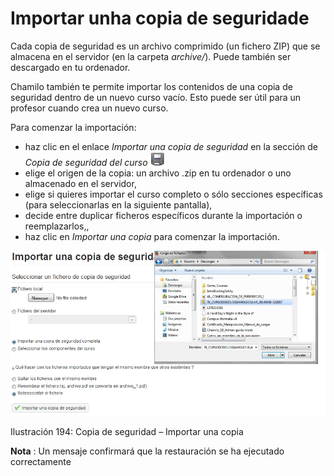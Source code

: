 # Importar unha copia de seguridade

Cada copia de seguridad es un archivo comprimido \(un fichero ZIP\) que se almacena en el servidor \(en la carpeta _archive/_\). Puede también ser descargado en tu ordenador.

Chamilo también te permite importar los contenidos de una copia de seguridad dentro de un nuevo curso vacío. Esto puede ser útil para un profesor cuando crea un nuevo curso.

Para comenzar la importación:

* haz clic en el enlace _Importar una copia de seguridad_ en la sección de _Copia de seguridad del curso_ ![](../../.gitbook/assets/graphics331%20%284%29.gif)
* elige el origen de la copia: un archivo .zip en tu ordenador o uno almacenado en el servidor,
* elige si quieres importar el curso completo o sólo secciones específicas \(para seleccionarlas en la siguiente pantalla\),
* decide entre duplicar ficheros específicos durante la importación o reemplazarlos,,
* haz clic en _Importar una copia_ para comenzar la importación.

![](../../.gitbook/assets/images251%20%284%29.png)

Ilustración 194: Copia de seguridad – Importar una copia

**Nota** : Un mensaje confirmará que la restauración se ha ejecutado correctamente

